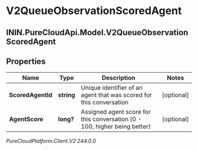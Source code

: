 # V2QueueObservationScoredAgent

## ININ.PureCloudApi.Model.V2QueueObservationScoredAgent

## Properties

|Name | Type | Description | Notes|
|------------ | ------------- | ------------- | -------------|
| **ScoredAgentId** | **string** | Unique identifier of an agent that was scored for this conversation | [optional] |
| **AgentScore** | **long?** | Assigned agent score for this conversation (0 - 100, higher being better) | [optional] |



_PureCloudPlatform.Client.V2 244.0.0_
